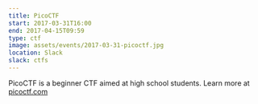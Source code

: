 ```yaml
---
title: PicoCTF
start: 2017-03-31T16:00
end: 2017-04-15T09:59
type: ctf
image: assets/events/2017-03-31-picoctf.jpg
location: Slack
slack: ctfs
---
```


PicoCTF is a beginner CTF aimed at high school students. Learn more at
[picoctf.com](https://picoctf.com/)

